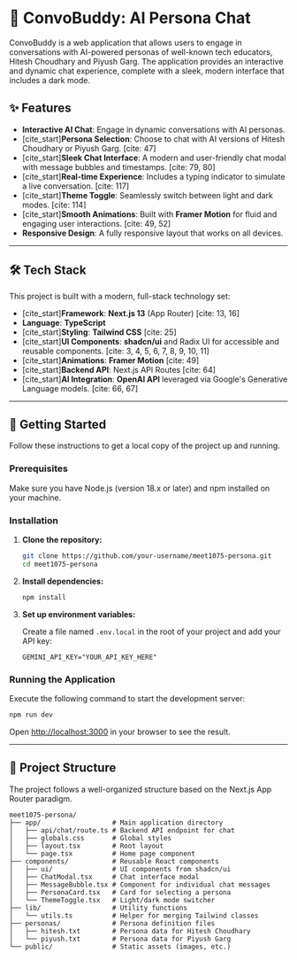 # 🤖 ConvoBuddy: AI Persona Chat

ConvoBuddy is a web application that allows users to engage in conversations with AI-powered personas of well-known tech educators, Hitesh Choudhary and Piyush Garg. The application provides an interactive and dynamic chat experience, complete with a sleek, modern interface that includes a dark mode.

## ✨ Features

  * **Interactive AI Chat**: Engage in dynamic conversations with AI personas.
  * [cite\_start]**Persona Selection**: Choose to chat with AI versions of Hitesh Choudhary or Piyush Garg. [cite: 47]
  * [cite\_start]**Sleek Chat Interface**: A modern and user-friendly chat modal with message bubbles and timestamps. [cite: 79, 80]
  * [cite\_start]**Real-time Experience**: Includes a typing indicator to simulate a live conversation. [cite: 117]
  * [cite\_start]**Theme Toggle**: Seamlessly switch between light and dark modes. [cite: 114]
  * [cite\_start]**Smooth Animations**: Built with **Framer Motion** for fluid and engaging user interactions. [cite: 49, 52]
  * **Responsive Design**: A fully responsive layout that works on all devices.

-----

## 🛠️ Tech Stack

This project is built with a modern, full-stack technology set:

  * [cite\_start]**Framework**: **Next.js 13** (App Router) [cite: 13, 16]
  * **Language**: **TypeScript**
  * [cite\_start]**Styling**: **Tailwind CSS** [cite: 25]
  * [cite\_start]**UI Components**: **shadcn/ui** and Radix UI for accessible and reusable components. [cite: 3, 4, 5, 6, 7, 8, 9, 10, 11]
  * [cite\_start]**Animations**: **Framer Motion** [cite: 49]
  * [cite\_start]**Backend API**: Next.js API Routes [cite: 64]
  * [cite\_start]**AI Integration**: **OpenAI API** leveraged via Google's Generative Language models. [cite: 66, 67]

-----

## 🚀 Getting Started

Follow these instructions to get a local copy of the project up and running.

### Prerequisites

Make sure you have Node.js (version 18.x or later) and npm installed on your machine.

### Installation

1.  **Clone the repository:**

    ```sh
    git clone https://github.com/your-username/meet1075-persona.git
    cd meet1075-persona
    ```

2.  **Install dependencies:**

    ```sh
    npm install
    ```

3.  **Set up environment variables:**

    Create a file named `.env.local` in the root of your project and add your API key:

    ```
    GEMINI_API_KEY="YOUR_API_KEY_HERE"
    ```

### Running the Application

Execute the following command to start the development server:

```sh
npm run dev
```

Open [http://localhost:3000](https://www.google.com/search?q=http://localhost:3000) in your browser to see the result.

-----

## 📂 Project Structure

The project follows a well-organized structure based on the Next.js App Router paradigm.

```
meet1075-persona/
├── app/                  # Main application directory
│   ├── api/chat/route.ts # Backend API endpoint for chat
│   ├── globals.css       # Global styles
│   ├── layout.tsx        # Root layout
│   └── page.tsx          # Home page component
├── components/           # Reusable React components
│   ├── ui/               # UI components from shadcn/ui
│   ├── ChatModal.tsx     # Chat interface modal
│   ├── MessageBubble.tsx # Component for individual chat messages
│   ├── PersonaCard.tsx   # Card for selecting a persona
│   └── ThemeToggle.tsx   # Light/dark mode switcher
├── lib/                  # Utility functions
│   └── utils.ts          # Helper for merging Tailwind classes
├── personas/             # Persona definition files
│   ├── hitesh.txt        # Persona data for Hitesh Choudhary
│   └── piyush.txt        # Persona data for Piyush Garg
└── public/               # Static assets (images, etc.)
```
